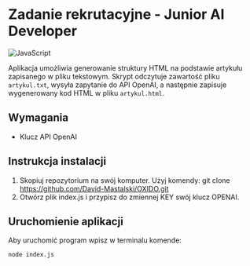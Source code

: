 # Zadanie rekrutacyjne - Junior AI Developer
![JavaScript](https://img.shields.io/badge/javascript-%23323330.svg?style=for-the-badge&logo=javascript&logoColor=%23F7DF1E)

Aplikacja umożliwia generowanie struktury HTML na podstawie artykułu zapisanego w pliku tekstowym. Skrypt odczytuje zawartość pliku `artykul.txt`, wysyła zapytanie do API OpenAI, a następnie zapisuje wygenerowany kod HTML w pliku `artykul.html`.

## Wymagania
- Klucz API OpenAI

## Instrukcja instalacji
1. Skopiuj repozytorium na swój komputer. Użyj komendy: git clone https://github.com/David-Mastalski/OXIDO.git
2. Otwórz plik index.js i przypisz do zmiennej KEY swój klucz OPENAI.

## Uruchomienie aplikacji
Aby uruchomić program wpisz w terminalu komende:
```
node index.js
``` 
